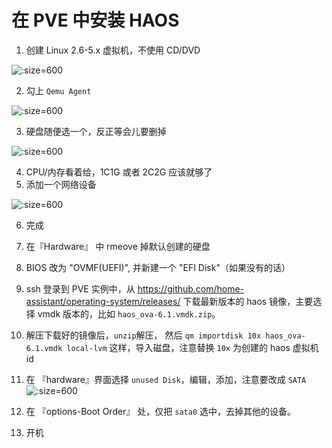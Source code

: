 # 在  PVE 中安装 HAOS

1. 创建 Linux 2.6-5.x 虚拟机，不使用 CD/DVD

![](https://pan.xnure.com/OneDrive/Pics/blog/16246361883928.jpg ':size=600')

2. 勾上 `Qemu Agent`

![](https://pan.xnure.com/OneDrive/Pics/blog/16246362280947.jpg ':size=600')

3. 硬盘随便选一个，反正等会儿要删掉

![](https://pan.xnure.com/OneDrive/Pics/blog/16246362674731.jpg ':size=600')

4. CPU/内存看着给，1C1G 或者 2C2G 应该就够了
5. 添加一个网络设备

![](https://pan.xnure.com/OneDrive/Pics/blog/16246363309074.jpg ':size=600')

6. 完成

7. 在『Hardware』 中 rmeove 掉默认创建的硬盘
8. BIOS 改为 "OVMF(UEFI)", 并新建一个 "EFI Disk"（如果没有的话）
9. ssh 登录到 PVE 实例中，从 https://github.com/home-assistant/operating-system/releases/ 下载最新版本的 haos 镜像，主要选择 vmdk 版本的，比如 `haos_ova-6.1.vmdk.zip`。
10. 解压下载好的镜像后，`unzip`解压， 然后 `qm importdisk 10x haos_ova-6.1.vmdk local-lvm` 这样，导入磁盘，注意替换 `10x` 为创建的 haos 虚拟机 id
11. 在 『hardware』界面选择 `unused Disk`，编辑，添加，注意要改成 `SATA`
    ![](https://pan.xnure.com/OneDrive/Pics/blog/16249798173781.jpg ':size=600')
12. 在 『options-Boot Order』 处，仅把 `sata0` 选中，去掉其他的设备。
13. 开机